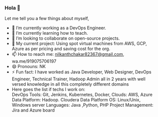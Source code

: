 ### Hola 👋 
Let me tell you a few things about myself,
- 🔭 I’m currently working as a DevOps Engineer.
- 🌱 I’m currently learning how to teach.
- 👯 I’m looking to collaborate on open-source projects.
- 🤔 My current project: Using spot virtual machines from AWS, GCP, Azure as per pricing and saving cost for the org.
- 📫 How to reach me: nilkanthchakar82367@gmail.com, wa.me/919075706197
- 😄 Pronouns: NK
- ⚡ Fun fact: I have worked as Java Developer, Web Designer, DevOps Engineer, Technical Trainer, Hadoop Admin all in 2 years with well versed knowledge in all this completely different domains
- Here goes the list if techs I work on:  
      DevOps Tools: Git, Jenkins, Kubernetes, Docker,
      Clouds: AWS, Azure
      Data Platform: Hadoop. Cloudera Data Platform
      OS: Linux/Unix, Windows server 
      Languages: Java ,Python, PHP
      Project Management: Jira and Azure board

